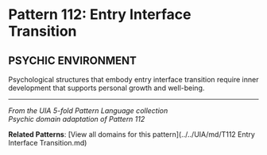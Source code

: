# Pattern 112: Entry Interface Transition

## PSYCHIC ENVIRONMENT

Psychological structures that embody entry interface transition require inner development that supports personal growth and well-being.

---

*From the UIA 5-fold Pattern Language collection*  
*Psychic domain adaptation of Pattern 112*

**Related Patterns**: [View all domains for this pattern](../../UIA/md/T112 Entry Interface Transition.md)